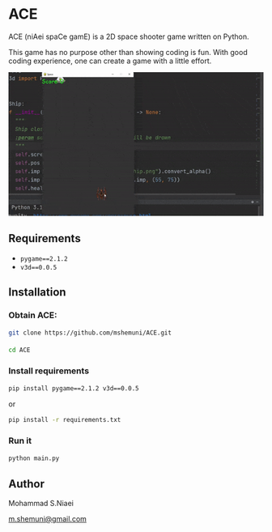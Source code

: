 # ACE
ACE (niAei spaCe gamE) is a 2D space shooter game written on Python.

This game has no purpose other than showing coding is fun. With good coding experience, one can create a game with a 
little effort.

![Space](space.gif)

## Requirements

- `pygame==2.1.2`
- `v3d==0.0.5`

## Installation

### Obtain ACE:

```bash
git clone https://github.com/mshemuni/ACE.git

cd ACE
```

### Install requirements

```bash
pip install pygame==2.1.2 v3d==0.0.5
```

or

```bash
pip install -r requirements.txt
```

### Run it

```bash
python main.py
```

## Author
Mohammad S.Niaei

m.shemuni@gmail.com
